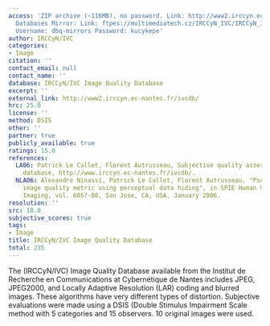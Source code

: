 ```yaml
---
access: 'ZIP archive (~116MB), no password. Link: http://www2.irccyn.ec-nantes.fr/ivcdb/IVC_SubQualityDB.zip  Qualinet
  Databases Mirror: Link: ftpes://multimediatech.cz/IRCCyN_IVC/IRCCyN_IVC_SubQuality
  Username: dbq-mirrors Password: kucykepe'
author: IRCCyN/IVC
categories:
- Image
citation: ''
contact_email: null
contact_name: ''
database: IRCCyN/IVC Image Quality Database
excerpt: ''
external_link: http://www2.irccyn.ec-nantes.fr/ivcdb/
hrc: 25.0
license: ''
method: DSIS
other: ''
partner: true
publicly_available: true
ratings: 15.0
references:
  LA06: Patrick Le Callet, Florent Autrusseau, Subjective quality assessment IRCCyN/IVC
    database, http://www.irccyn.ec-nantes.fr/ivcdb/.
  NLA06: Alexandre Ninassi, Patrick Le Callet, Florent Autrusseau, "Pseudo No Reference
    image quality metric using perceptual data hiding", in SPIE Human Vision and Electronic
    Imaging, vol. 6057-08, San Jose, CA, USA, January 2006.
resolution: ''
src: 10.0
subjective_scores: true
tags:
- Image
title: IRCCyN/IVC Image Quality Database
total: 235
---
```


The (IRCCyN/IVC) Image Quality Database available from the Institut de Recherche en Communications at Cybernétique de Nantes includes JPEG, JPEG2000, and Locally Adaptive Resolution (LAR) coding and blurred images. These algorithms have very different types of distortion. Subjective evaluations were made using a DSIS (Double Stimulus Impairment Scale method with 5 categories and 15 observers. 10 original images were used.